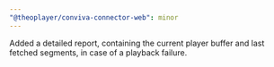 ```yaml
---
"@theoplayer/conviva-connector-web": minor
---
```


Added a detailed report, containing the current player buffer and last fetched segments, in case of a playback failure.
